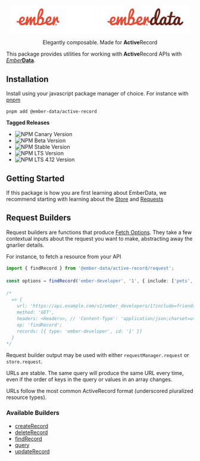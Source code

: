 <p align="center">
  <img
    class="project-logo"
    src="./logos/ember-data-logo-dark.svg#gh-dark-mode-only"
    alt="EmberData ActiveRecord"
    width="240px"
    title="EmberData ActiveRecord"
    />
  <img
    class="project-logo"
    src="./logos/ember-data-logo-light.svg#gh-light-mode-only"
    alt="EmberData ActiveRecord"
    width="240px"
    title="EmberData ActiveRecord"
    />
</p>

<p align="center">Elegantly composable. Made for <strong>Active</strong>Record</p>

This package provides utilities for working with **Active**Record APIs with [*Ember***Data**](https://github.com/emberjs/data/).

## Installation

Install using your javascript package manager of choice. For instance with [pnpm](https://pnpm.io/)

```no-highlight
pnpm add @ember-data/active-record
```

**Tagged Releases**

- ![NPM Canary Version](https://img.shields.io/npm/v/%40ember-data/active-record/canary?label=%40canary&color=FFBF00)
- ![NPM Beta Version](https://img.shields.io/npm/v/%40ember-data/active-record/beta?label=%40beta&color=ff00ff)
- ![NPM Stable Version](https://img.shields.io/npm/v/%40ember-data/active-record/latest?label=%40latest&color=90EE90)
- ![NPM LTS Version](https://img.shields.io/npm/v/%40ember-data/active-record/lts?label=%40lts&color=0096FF)
- ![NPM LTS 4.12 Version](https://img.shields.io/npm/v/%40ember-data/active-record/lts-4-12?label=%40lts-4-12&color=bbbbbb)


## Getting Started

If this package is how you are first learning about EmberData, we recommend starting with learning about the [Store](https://github.com/emberjs/data/blob/main/packages/store/README.md) and [Requests](https://github.com/emberjs/data/blob/main/packages/request/README.md)

## Request Builders

Request builders are functions that produce [Fetch Options](https://developer.mozilla.org/en-US/docs/Web/API/Fetch_API). They take a few contextual inputs about the request you want to make, abstracting away the gnarlier details.

For instance, to fetch a resource from your API

```ts
import { findRecord } from '@ember-data/active-record/request';

const options = findRecord('ember-developer', '1', { include: ['pets', 'friends'] });

/*
  => {
    url: 'https://api.example.com/v1/ember_developers/1?include=friends,pets',
    method: 'GET',
    headers: <Headers>, // 'Content-Type': 'application/json;charset=utf-8'
    op: 'findRecord';
    records: [{ type: 'ember-developer', id: '1' }]
  }
*/
```

Request builder output may be used with either `requestManager.request` or `store.request`.

URLs are stable. The same query will produce the same URL every time, even if the order of keys in
the query or values in an array changes.

URLs follow the most common ActiveRecord format (underscored pluralized resource types).

### Available Builders

- [createRecord]()
- [deleteRecord]()
- [findRecord]()
- [query]()
- [updateRecord]()

